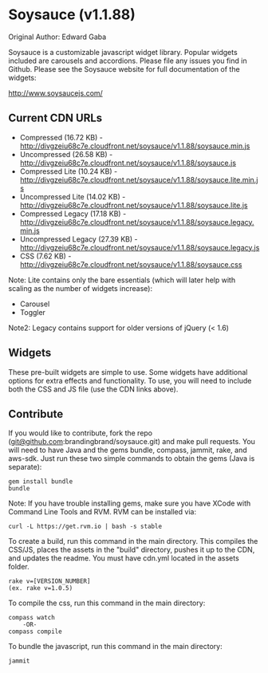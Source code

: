 # Soysauce (v1.1.88)
Original Author: Edward Gaba

Soysauce is a customizable javascript widget library. Popular widgets included are carousels and accordions. Please file any issues you find in Github. Please see the Soysauce website for full documentation of the widgets:

http://www.soysaucejs.com/

## Current CDN URLs
* Compressed (16.72 KB) - http://divgzeiu68c7e.cloudfront.net/soysauce/v1.1.88/soysauce.min.js
* Uncompressed (26.58 KB) - http://divgzeiu68c7e.cloudfront.net/soysauce/v1.1.88/soysauce.js
* Compressed Lite (10.24 KB) - http://divgzeiu68c7e.cloudfront.net/soysauce/v1.1.88/soysauce.lite.min.js
* Uncompressed Lite (14.02 KB) - http://divgzeiu68c7e.cloudfront.net/soysauce/v1.1.88/soysauce.lite.js
* Compressed Legacy (17.18 KB) - http://divgzeiu68c7e.cloudfront.net/soysauce/v1.1.88/soysauce.legacy.min.js
* Uncompressed Legacy (27.39 KB) - http://divgzeiu68c7e.cloudfront.net/soysauce/v1.1.88/soysauce.legacy.js
* CSS (7.62 KB) - http://divgzeiu68c7e.cloudfront.net/soysauce/v1.1.88/soysauce.css

Note: Lite contains only the bare essentials (which will later help with scaling as the number of widgets increase):
* Carousel
* Toggler

Note2: Legacy contains support for older versions of jQuery (< 1.6)

## Widgets
These pre-built widgets are simple to use. Some widgets have additional options for extra effects and functionality. To use, you will need to include both the CSS and JS file (use the CDN links above).

## Contribute
If you would like to contribute, fork the repo (git@github.com:brandingbrand/soysauce.git) and make pull requests. You will need to have Java and the gems bundle, compass, jammit, rake, and aws-sdk. Just run these two simple commands to obtain the gems (Java is separate):

	gem install bundle
	bundle

Note: If you have trouble installing gems, make sure you have XCode with Command Line Tools and RVM. RVM can be installed via:

	curl -L https://get.rvm.io | bash -s stable

To create a build, run this command in the main directory. This compiles the CSS/JS, places the assets in the "build" directory, pushes it up to the CDN, and updates the readme. You must have cdn.yml located in the assets folder.

	rake v=[VERSION_NUMBER]
	(ex. rake v=1.0.5)

To compile the css, run this command in the main directory:

	compass watch
		-OR-
	compass compile

To bundle the javascript, run this command in the main directory:

	jammit
